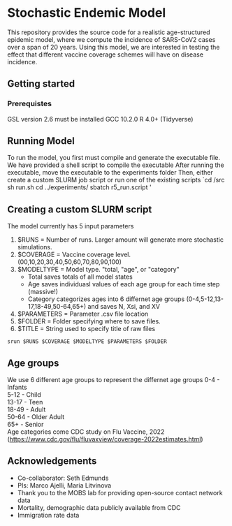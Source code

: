 # Stochastic Endemic Model
This repository provides the source code for a realistic age-structured epidemic model, where we compute the incidence of SARS-CoV2 cases over a span of 
20 years. Using this model, we are interested in testing the effect that different vaccine coverage schemes will have on disease incidence. 

## Getting started
### Prerequistes
GSL version 2.6 must be installed 
GCC 10.2.0
R 4.0+ (Tidyverse) 
		
## Running Model
To run the model, you first must compile and generate the executable file. 
We have provided a shell script to compile the executable 
After running the executable, move the executable to the experiments folder
Then, either create a custom SLURM job script or run one of the existing scripts 
`cd /src
 sh run.sh 
cd ../experiments/
sbatch r5_run.script ' 

## Creating a custom SLURM script 

The model currently has 5 input parameters 
	
1. $RUNS = Number of runs. Larger amount will generate more stochastic simulations.
2. $COVERAGE = Vaccine coverage level. (00,10,20,30,40,50,60,70,80,90,100)
3. $MODELTYPE = Model type. "total, "age", or "category"
    - Total saves totals of all model states
    - Age saves individuasl values of each age group for each time step (massive!) 
    - Category categorizes ages into 6 differnet age groups (0-4,5-12,13-17,18-49,50-64,65+) and saves N, Xsi, and XV 
4. $PARAMETERS = Parameter .csv file location
5. $FOLDER = Folder specifying where to save files.
6. $TITLE = String used to specify title of raw files
	
`srun $RUNS $COVERAGE $MODELTYPE $PARAMETERS $FOLDER`

## Age groups
We use 6 different age groups to represent the differnet age groups
0-4 - Infants <br> 
5-12 - Child <br>
13-17 - Teen <br> 
18-49 - Adult <br> 
50-64 - Older Adult <br>
65+ - Senior <br> 
Age categories come CDC study on Flu Vaccine, 2022 (https://www.cdc.gov/flu/fluvaxview/coverage-2022estimates.html)
## Acknowledgements
- Co-collaborator: Seth Edmunds
- PIs: Marco Ajelli, Maria Litvinova 
- Thank you to the MOBS lab for providing open-source contact network data
- Mortality, demographic data publicly available from CDC
- Immigration rate data  
	  
		

